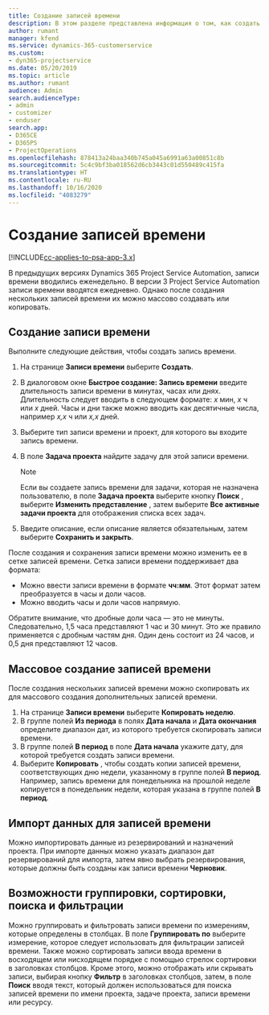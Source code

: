 ```yaml
---
title: Создание записей времени
description: В этом разделе представлена информация о том, как создать записи времени.
author: rumant
manager: kfend
ms.service: dynamics-365-customerservice
ms.custom:
- dyn365-projectservice
ms.date: 05/20/2019
ms.topic: article
ms.author: rumant
audience: Admin
search.audienceType:
- admin
- customizer
- enduser
search.app:
- D365CE
- D365PS
- ProjectOperations
ms.openlocfilehash: 878413a24baa340b745a045a6991a63a00851c8b
ms.sourcegitcommit: 5c4c9bf3ba018562d6cb3443c01d550489c415fa
ms.translationtype: HT
ms.contentlocale: ru-RU
ms.lasthandoff: 10/16/2020
ms.locfileid: "4083279"
---
```

# <a name="create-time-entries"></a>Создание записей времени

[!INCLUDE[cc-applies-to-psa-app-3.x](../includes/cc-applies-to-psa-app-3x.md)]

В предыдущих версиях Dynamics 365 Project Service Automation, записи времени вводились еженедельно. В версии 3 Project Service Automation записи времени вводятся ежедневно. Однако после создания нескольких записей времени их можно массово создавать или копировать.

## <a name="create-a-time-entry"></a>Создание записи времени

Выполните следующие действия, чтобы создать запись времени.

1. На странице **Записи времени** выберите **Создать**.
2. В диалоговом окне **Быстрое создание: Запись времени** введите длительность записи времени в минутах, часах или днях. Длительность следует вводить в следующем формате: *x* мин, *x* ч или *x* дней. Часы и дни также можно вводить как десятичные числа, например *x,x* ч или *x,x* дней.
3. Выберите тип записи времени и проект, для которого вы входите запись времени.
4. В поле **Задача проекта** найдите задачу для этой записи времени.

    > [!NOTE]
    > Если вы создаете запись времени для задачи, которая не назначена пользователю, в поле **Задача проекта** выберите кнопку **Поиск** , выберите **Изменить представление** , затем выберите **Все активные задачи проекта** для отображения списка всех задач.

5. Введите описание, если описание является обязательным, затем выберите **Сохранить и закрыть**.

После создания и сохранения записи времени можно изменить ее в сетке записей времени. Сетка записи времени поддерживает два формата:

- Можно ввести записи времени в формате **чч:мм**. Этот формат затем преобразуется в часы и доли часов.
- Можно вводить часы и доли часов напрямую.

Обратите внимание, что дробные доли часа — это не минуты. Следовательно, 1,5 часа представляют 1 час и 30 минут. Это же правило применяется с дробным частям дня. Один день состоит из 24 часов, и 0,5 дня представляют 12 часов.

## <a name="bulk-create-time-entries"></a>Массовое создание записей времени

После создания нескольких записей времени можно скопировать их для массового создания дополнительных записей времени.

1. На странице **Записи времени** выберите **Копировать неделю**.
2. В группе полей **Из периода** в полях **Дата начала** и **Дата окончания** определите диапазон дат, из которого требуется скопировать записи времени.
3. В группе полей **В период** в поле **Дата начала** укажите дату, для которой требуется создать записи времени.
4. Выберите **Копировать** , чтобы создать копии записей времени, соответствующих дню недели, указанному в группе полей **В период**. Например, запись времени для понедельника на прошлой неделе копируется в понедельник недели, которая указана в группе полей **В период**.

## <a name="import-data-for-time-entries"></a>Импорт данных для записей времени

Можно импортировать данные из резервирований и назначений проекта. При импорте данных можно указать диапазон дат резервирований для импорта, затем явно выбрать резервирования, которые должны быть созданы как записи времени **Черновик**.

## <a name="group-by-sort-search-and-filter-capabilities"></a>Возможности группировки, сортировки, поиска и фильтрации

Можно группировать и фильтровать записи времени по измерениям, которые определены в столбцах. В поле **Группировать по** выберите измерение, которое следует использовать для фильтрации записей времени. Также можно сортировать записи ввода времени в восходящем или нисходящем порядке с помощью стрелок сортировки в заголовках столбцов. Кроме этого, можно отображать или скрывать записи, выбирая кнопку **Фильтр** в заголовках столбцов, затем, в поле **Поиск** вводя текст, который должен использоваться для поиска записей времени по имени проекта, задаче проекта, записи времени или ресурсу.
